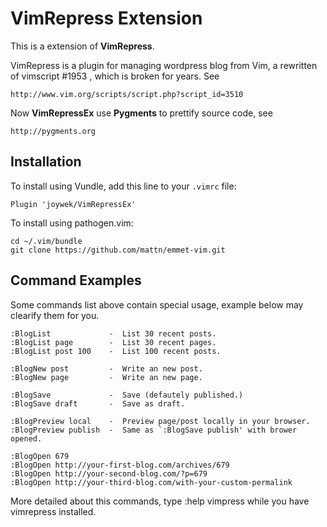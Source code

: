 VimRepress Extension
====================

This is a extension of **VimRepress**. 

VimRepress is a plugin for managing wordpress blog from Vim,  a rewritten  of vimscript #1953 , which is broken for years. See

    http://www.vim.org/scripts/script.php?script_id=3510

Now **VimRepressEx** use **Pygments** to prettify source code, see

	http://pygments.org

## Installation

To install using Vundle, add this line to your `.vimrc` file:

	Plugin 'joywek/VimRepressEx'

To install using pathogen.vim:

	cd ~/.vim/bundle
	git clone https://github.com/mattn/emmet-vim.git

## Command Examples

Some commands list above contain special usage, example below may clearify them for you. 

    :BlogList             -  List 30 recent posts. 
    :BlogList page        -  List 30 recent pages. 
    :BlogList post 100    -  List 100 recent posts. 

    :BlogNew post         -  Write an new post. 
    :BlogNew page         -  Write an new page. 

    :BlogSave             -  Save (defautely published.) 
    :BlogSave draft       -  Save as draft. 

    :BlogPreview local    -  Preview page/post locally in your browser. 
    :BlogPreview publish  -  Same as `:BlogSave publish' with brower opened. 

    :BlogOpen 679 
    :BlogOpen http://your-first-blog.com/archives/679 
    :BlogOpen http://your-second-blog.com/?p=679 
    :BlogOpen http://your-third-blog.com/with-your-custom-permalink 

More detailed about this commands, type :help vimpress while you have vimrepress installed. 


